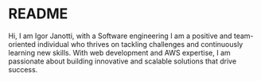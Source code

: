 # README
Hi, I am Igor Janotti, with a Software engineering  I am a positive and team-oriented individual who thrives on tackling challenges and continuously
learning new skills. With web development and AWS expertise, I am passionate about building innovative and scalable solutions that drive success.

